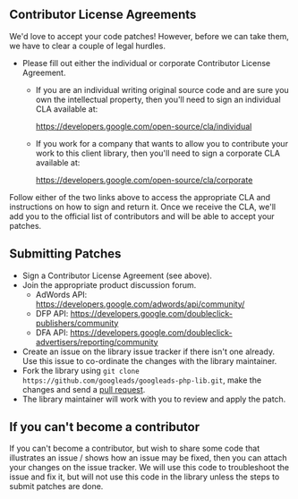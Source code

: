 ## Contributor License Agreements

We'd love to accept your code patches! However, before we can take them, we have
to clear a couple of legal hurdles.

*   Please fill out either the individual or corporate Contributor License
    Agreement.

    *   If you are an individual writing original source code and are sure you
        own the intellectual property, then you'll need to sign an individual
        CLA available at:

        https://developers.google.com/open-source/cla/individual

    *   If you work for a company that wants to allow you to contribute your
        work to this client library, then you'll need to sign a corporate CLA
        available at:

        https://developers.google.com/open-source/cla/corporate

Follow either of the two links above to access the appropriate CLA and
instructions on how to sign and return it. Once we receive the CLA, we'll add
you to the official list of contributors and will be able to accept your
patches.

## Submitting Patches

*   Sign a Contributor License Agreement (see above).
*   Join the appropriate product discussion forum.
    *   AdWords API: https://developers.google.com/adwords/api/community/
    *   DFP API: https://developers.google.com/doubleclick-publishers/community
    *   DFA API:
        https://developers.google.com/doubleclick-advertisers/reporting/community
*   Create an issue on the library issue tracker if there isn't one already. Use
    this issue to co-ordinate the changes with the library maintainer.
*   Fork the library using `git clone https://github.com/googleads/googleads-php-lib.git`,
    make the changes and send a [pull
    request](https://help.github.com/articles/using-pull-requests).
*   The library maintainer will work with you to review and apply the patch.

## If you can't become a contributor

If you can't become a contributor, but wish to share some code that illustrates
an issue / shows how an issue may be fixed, then you can attach your changes on
the issue tracker. We will use this code to troubleshoot the issue and fix it,
but will not use this code in the library unless the steps to submit patches are
done.
